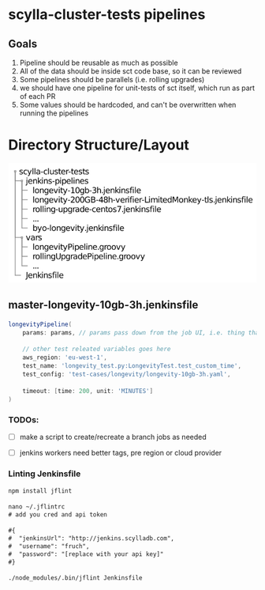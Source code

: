 # scylla-cluster-tests pipelines

## Goals
1. Pipeline should be reusable as much as possible
2. All of the data should be inside sct code base, so it can be reviewed
3. Some pipelines should be parallels (i.e. rolling upgrades)
4. we should have one pipeline for unit-tests of sct itself, which run as part of each PR
5. Some values should be hardcoded, and can't be overwritten when running the pipelines

# Directory Structure/Layout

![Overview](./sct_pipelines.png?raw=true "Directory")

## master-longevity-10gb-3h.jenkinsfile

```groovy
longevityPipeline(
    params: params, // params pass down from the job UI, i.e. thing that can overide

    // other test releated variables goes here
    aws_region: 'eu-west-1',
    test_name: 'longevity_test.py:LongevityTest.test_custom_time',
    test_config: 'test-cases/longevity/longevity-10gb-3h.yaml',

    timeout: [time: 200, unit: 'MINUTES']
)
```

### TODOs:
- [ ] make a script to create/recreate a branch jobs as needed
- [ ] jenkins workers need better tags, pre region or cloud provider


### Linting Jenkinsfile
```
npm install jflint

nano ~/.jflintrc
# add you cred and api token

#{
#  "jenkinsUrl": "http://jenkins.scylladb.com",
#  "username": "fruch",
#  "password": "[replace with your api key]"
#}

./node_modules/.bin/jflint Jenkinsfile
```
